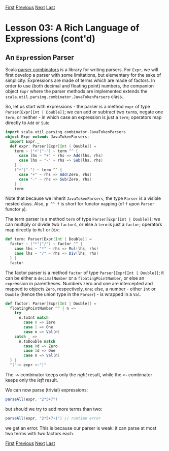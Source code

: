 [First](https://github.com/sjbiaga/kittens/blob/main/expr-01-trait/README.md) [Previous](https://github.com/sjbiaga/kittens/blob/main/expr-03-swap/README.md) [Next](https://github.com/sjbiaga/kittens/blob/main/expr-05-parser/README.md) [Last](https://github.com/sjbiaga/kittens/blob/main/expr-09-ring/README.md)

Lesson 03: A Rich Language of Expressions (cont'd)
==================================================

An `Expr`ession Parser
----------------------

Scala [parser combinators](https://github.com/scala/scala-parser-combinators) is a library for writing parsers. For `Expr`,
we will first develop a parser with some limitations, but elementary for the sake of simplicity. Expressions are made of
terms which are made of factors. In order to use (both decimal and floating point) numbers, the companion object `Expr` where
the parser methods are implemented extends the `scala.util.parsing.combinator.JavaTokenParsers` class.

So, let us start with expressions - the parser is a method `expr` of type `Parser[Expr[Int | Double]]`; we can add or
subtract two `term`s, negate one `term`, or neither - in which case an expression is just a `term`; operators map directly to
`Add` or `Sub`:

```Scala
import scala.util.parsing.combinator.JavaTokenParsers
object Expr extends JavaTokenParsers:
  import Expr._
  def expr: Parser[Expr[Int | Double]] =
    term ~ ("+"|"-") ~ term ^^ {
      case lhs ~ "+" ~ rhs => Add(lhs, rhs)
      case lhs ~ "-" ~ rhs => Sub(lhs, rhs)
    } |
    ("+"|"-") ~ term ^^ {
      case "+" ~ rhs => Add(Zero, rhs)
      case "-" ~ rhs => Sub(Zero, rhs)
    } |
    term
```

Note that because we inherit `JavaTokenParsers`, the type `Parser` is a visible nested class. Also, `p ^^ f` is short for
functor `map`ping (of `f` upon `Parser` functor `p`).

The term parser is a method `term` of type `Parser[Expr[Int | Double]]`; we can multiply or divide two `factor`s, or else a
`term` is just a `factor`; operators map directly to `Mul` or `Div`:

```Scala
def term: Parser[Expr[Int | Double]] =
  factor ~ ("*"|"/") ~ factor ^^ {
    case lhs ~ "*" ~ rhs => Mul(lhs, rhs)
    case lhs ~ "/" ~ rhs => Div(lhs, rhs)
  } |
  factor
```

The factor parser is a method `factor` of type `Parser[Expr[Int | Double]]`; it can be either a `decimalNumber` or a
`floatingPointNumber`, or else an `expr`ession in parentheses. Numbers zero and one are intercepted and mapped to objects
`Zero`, respectively, `One`; else, a number - either `Int` or `Double` (hence the union type in the `Parser`) - is wrapped
in a `Val`.

```Scala
def factor: Parser[Expr[Int | Double]] =
  floatingPointNumber ^^ { n =>
    try
      n.toInt match
        case 0 => Zero
        case 1 => One
        case n => Val(n)
    catch _ =>
      n.toDouble match
        case 0d => Zero
        case 1d => One
        case n => Val(n)
  } |
  "("~> expr <~")"
```

The `~>` combinator keeps only the _right_ result, while the `<~` combinator keeps only the _left_ result.

We can now parse (trivial) expressions:

```Scala
parseAll(expr, "2*5+7")
```

but should we try to add more terms than two:

```Scala
parseAll(expr, "2*5+7+1") // runtime error
```

we get an error. This is because our parser is weak: it can parse at most two terms with two factors each.

[First](https://github.com/sjbiaga/kittens/blob/main/expr-01-trait/README.md) [Previous](https://github.com/sjbiaga/kittens/blob/main/expr-03-swap/README.md) [Next](https://github.com/sjbiaga/kittens/blob/main/expr-05-parser/README.md) [Last](https://github.com/sjbiaga/kittens/blob/main/expr-09-ring/README.md)
